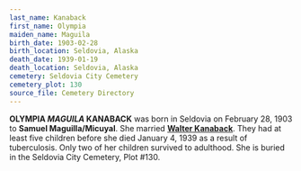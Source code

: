 ```yaml
---
last_name: Kanaback
first_name: Olympia
maiden_name: Maguila
birth_date: 1903-02-28
birth_location: Seldovia, Alaska
death_date: 1939-01-19
death_location: Seldovia, Alaska
cemetery: Seldovia City Cemetery
cemetery_plot: 130
source_file: Cemetery Directory
---
```


**OLYMPIA *MAGUILA* KANABACK** was born in Seldovia on February 28, 1903 to **Samuel
Maguilla/Micuyal**. She married [**Walter Kanaback**](./Kanaback_Walter_Sr.md). They
had at least five children before she died January 4, 1939 as a result of tuberculosis. Only two of her children survived to adulthood. She is buried
in the Seldovia City Cemetery, Plot \#130.

